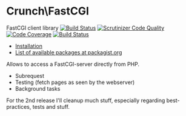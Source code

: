 Crunch\FastCGI
===
FastCGI client library
[![Build Status](https://travis-ci.org/KingCrunch/FastCGI.svg?branch=develop)](https://travis-ci.org/KingCrunch/FastCGI)
[![Scrutinizer Code Quality](https://scrutinizer-ci.com/g/KingCrunch/FastCGI/badges/quality-score.png?b=develop)](https://scrutinizer-ci.com/g/KingCrunch/FastCGI/?branch=develop)
[![Code Coverage](https://scrutinizer-ci.com/g/KingCrunch/FastCGI/badges/coverage.png?b=develop)](https://scrutinizer-ci.com/g/KingCrunch/FastCGI/?branch=develop)
[![Build Status](https://scrutinizer-ci.com/g/KingCrunch/FastCGI/badges/build.png?b=develop)](https://scrutinizer-ci.com/g/KingCrunch/FastCGI/build-status/develop)

* [Installation](https://getcomposer.org/doc/01-basic-usage.md#composer-json-project-setup)
* [List of available packages at packagist.org](http://packagist.org/packages/crunch/fastcgi)

Allows to access a FastCGI-server directly from PHP.

- Subrequest
- Testing (fetch pages as seen by the webserver)
- Background tasks


For the 2nd release I'll cleanup much stuff, especially regarding best-practices, tests and stuff.